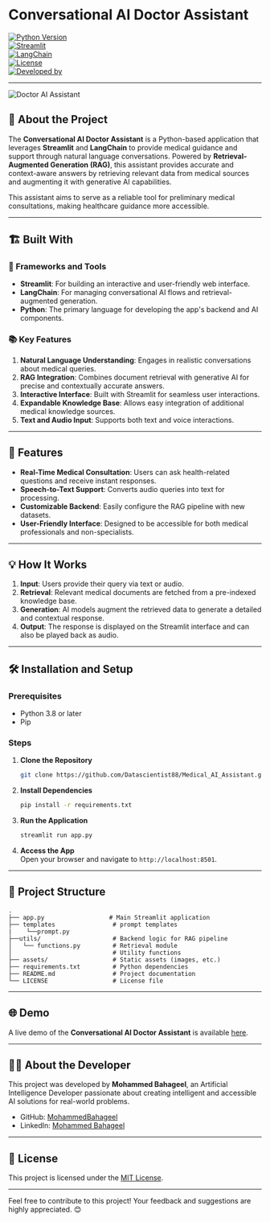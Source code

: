 # Conversational AI Doctor Assistant  
[![Python Version](https://img.shields.io/badge/Python-3.8%2B-blue)](https://www.python.org/)  
[![Streamlit](https://img.shields.io/badge/Built%20with-Streamlit-red)](https://streamlit.io/)  
[![LangChain](https://img.shields.io/badge/Built%20with-LangChain-blue)](https://www.langchain.com/)  
[![License](https://img.shields.io/badge/License-MIT-green)](LICENSE)  
[![Developed by](https://img.shields.io/badge/Developed%20By-Mohammed%20Bahageel-orange)](https://github.com/Datascientist88)

---

![Doctor AI Assistant](assets/AI.gif)

## 🚀 About the Project

The **Conversational AI Doctor Assistant** is a Python-based application that leverages **Streamlit** and **LangChain** to provide medical guidance and support through natural language conversations. Powered by **Retrieval-Augmented Generation (RAG)**, this assistant provides accurate and context-aware answers by retrieving relevant data from medical sources and augmenting it with generative AI capabilities.

This assistant aims to serve as a reliable tool for preliminary medical consultations, making healthcare guidance more accessible.

---

## 🏗️ Built With

### 🔧 Frameworks and Tools
- **Streamlit**: For building an interactive and user-friendly web interface.
- **LangChain**: For managing conversational AI flows and retrieval-augmented generation.
- **Python**: The primary language for developing the app's backend and AI components.

### 📚 Key Features
1. **Natural Language Understanding**: Engages in realistic conversations about medical queries.
2. **RAG Integration**: Combines document retrieval with generative AI for precise and contextually accurate answers.
3. **Interactive Interface**: Built with Streamlit for seamless user interactions.
4. **Expandable Knowledge Base**: Allows easy integration of additional medical knowledge sources.
5. **Text and Audio Input**: Supports both text and voice interactions.

---

## 🌟 Features

- **Real-Time Medical Consultation**: Users can ask health-related questions and receive instant responses.
- **Speech-to-Text Support**: Converts audio queries into text for processing.
- **Customizable Backend**: Easily configure the RAG pipeline with new datasets.
- **User-Friendly Interface**: Designed to be accessible for both medical professionals and non-specialists.

---

## 💡 How It Works

1. **Input**: Users provide their query via text or audio.
2. **Retrieval**: Relevant medical documents are fetched from a pre-indexed knowledge base.
3. **Generation**: AI models augment the retrieved data to generate a detailed and contextual response.
4. **Output**: The response is displayed on the Streamlit interface and can also be played back as audio.

---

## 🛠️ Installation and Setup

### Prerequisites
- Python 3.8 or later
- Pip

### Steps
1. **Clone the Repository**
   ```bash
   git clone https://github.com/Datascientist88/Medical_AI_Assistant.git
   ```

2. **Install Dependencies**
   ```bash
   pip install -r requirements.txt
   ```

3. **Run the Application**
   ```bash
   streamlit run app.py
   ```

4. **Access the App**  
   Open your browser and navigate to `http://localhost:8501`.

---

## 📂 Project Structure

```plaintext
.
├── app.py                  # Main Streamlit application
├── templates                # prompt templates
|    └──prompt.py         
├──utils/                    # Backend logic for RAG pipeline
│   └── functions.py         # Retrieval module
│                            # Utility functions
├── assets/                  # Static assets (images, etc.)
├── requirements.txt         # Python dependencies
├── README.md                # Project documentation
└── LICENSE                  # License file
```

---

## 🌐 Demo

A live demo of the **Conversational AI Doctor Assistant** is available [here](#).  


---

## 🧑‍💻 About the Developer

This project was developed by **Mohammed Bahageel**, an Artificial Intelligence Developer passionate about creating intelligent and accessible AI solutions for real-world problems.

- GitHub: [MohammedBahageel](https://github.com/Datascientist88)  
- LinkedIn: [Mohammed Bahageel](https://www.linkedin.com/in/mohammed-bahageel-94609b205/)  

---

## 📜 License

This project is licensed under the [MIT License](LICENSE).

---

Feel free to contribute to this project! Your feedback and suggestions are highly appreciated. 😊




